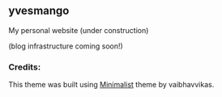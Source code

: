 ## yvesmango

My personal website  (under construction)

(blog infrastructure coming soon!)

### Credits:

This theme was built using [Minimalist](https://github.com/vaibhavvikas/jekyll-theme-minimalistic) theme by vaibhavvikas.

